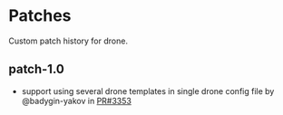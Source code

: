 # Patches

Custom patch history for drone.

## patch-1.0

- support using several drone templates in single drone config file by @badygin-yakov in [PR#3353](https://github.com/harness/gitness/pull/3353)